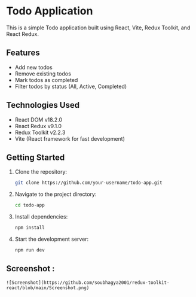 # Todo Application

This is a simple Todo application built using React, Vite, Redux Toolkit, and React Redux.

## Features

- Add new todos
- Remove existing todos
- Mark todos as completed
- Filter todos by status (All, Active, Completed)

## Technologies Used

- React DOM v18.2.0
- React Redux v9.1.0
- Redux Toolkit v2.2.3
- Vite (React framework for fast development)

## Getting Started

1. Clone the repository:

   ```bash
   git clone https://github.com/your-username/todo-app.git

2. Navigate to the project directory:
    ```bash
    cd todo-app

3. Install dependencies:
    ```bash
    npm install

4. Start the development server:
    ```bash
    npm run dev

## Screenshot :
    ![Screenshot](https://github.com/soubhagya2001/redux-toolkit-react/blob/main/Screenshot.png)

